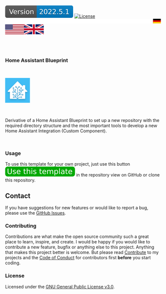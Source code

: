 [![Version][version-badge]][version-url]
[![License][license-badge]][my-license-url]
[![german][german]][de]
[![english][english]][en]
[![empty][empty]][de]
<!--
[![Bugs][bugs-badge]][bugs-url]
-->
<br/>
<br/>

### Home Assistant Blueprint
<br/>

[![Logo][logo]][project-url]

<br/>

Derivative of a Home Assistant Blueprint to set up a new repository with the required directory structure and the most important tools
to develop a new Home Assistant Integration (Custom Component).

<br/>

### Usage

To use this template for your own project, just use this button ![btn][template-btn] in the repository view on GitHub or clone this repository.

## Contact

If you have suggestions for new features or would like to report a bug, please use the [GitHub Issues][issues-url].

### Contributing

Contributions are what make the open source community such a great place to learn, inspire, and create. I would be happy if you would like to contribute a new feature, bugfix or anything else to this project. Anything that makes this project better is welcome. But please read [Contribute][contribute-url] to my projects and the [Code of Conduct][coc-url] for contributors first **before** you start coding.

### License

Licensed under the [GNU General Public License v3.0][my-license-url].

<!-- MARKDOWN LINKS & IMAGES -->
<!-- https://www.markdownguide.org/basic-syntax/#reference-style-links -->
[de]: ReadMe.md
[en]: ReadMe.en.md
[english]: images/english.svg
[german]: images/german.svg
[empty]: images/empty.svg

[logo]: images/hassio-icon.png
[project-url]: https://homeassistant.io

[license-badge]: images/licence.svg
[my-license-url]: ../License.en.md
[orig-license-url]: License.gpl.en.md

[version-badge]: images/version.svg
[version-url]: https://github.com/nixe64/Home-Assistant-Blueprint/releases

[issues-url]: https://github.com/nixe64/Home-Assistant-Blueprint/issues
[bugs-badge]: https://img.shields.io/github/issues/nixe64/Home-Assistant-Blueprint/bug.svg?label=Fehlerberichte&color=informational
[bugs-url]: https://github.com/nixe64/Home-Assistant-Blueprint/issues?utf8=✓&q=is%3Aissue+is%3Aopen+label%3Abug

[contribute-url]: contributing/Contribute.en.md
[coc-url]: contributing/CodeOfConduct.en.md

[template-btn]: images/template-btn.svg
